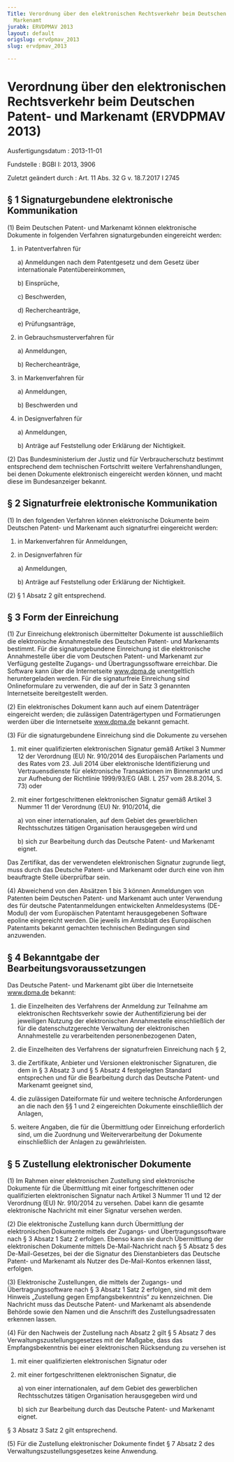```yaml
---
Title: Verordnung über den elektronischen Rechtsverkehr beim Deutschen Patent- und
  Markenamt
jurabk: ERVDPMAV 2013
layout: default
origslug: ervdpmav_2013
slug: ervdpmav_2013

---
```


# Verordnung über den elektronischen Rechtsverkehr beim Deutschen Patent- und Markenamt (ERVDPMAV 2013)

Ausfertigungsdatum
:   2013-11-01

Fundstelle
:   BGBl I: 2013, 3906

Zuletzt geändert durch
:   Art. 11 Abs. 32 G v. 18.7.2017 I 2745


## § 1 Signaturgebundene elektronische Kommunikation

(1) Beim Deutschen Patent- und Markenamt können elektronische
Dokumente in folgenden Verfahren signaturgebunden eingereicht werden:

1.  in Patentverfahren für

    a)  Anmeldungen nach dem Patentgesetz und dem Gesetz über internationale
        Patentübereinkommen,


    b)  Einsprüche,


    c)  Beschwerden,


    d)  Rechercheanträge,


    e)  Prüfungsanträge,





2.  in Gebrauchsmusterverfahren für

    a)  Anmeldungen,


    b)  Rechercheanträge,





3.  in Markenverfahren für

    a)  Anmeldungen,


    b)  Beschwerden und





4.  in Designverfahren für

    a)  Anmeldungen,


    b)  Anträge auf Feststellung oder Erklärung der Nichtigkeit.







(2) Das Bundesministerium der Justiz und für Verbraucherschutz
bestimmt entsprechend dem technischen Fortschritt weitere
Verfahrenshandlungen, bei denen Dokumente elektronisch eingereicht
werden können, und macht diese im Bundesanzeiger bekannt.


## § 2 Signaturfreie elektronische Kommunikation

(1) In den folgenden Verfahren können elektronische Dokumente beim
Deutschen Patent- und Markenamt auch signaturfrei eingereicht werden:

1.  in Markenverfahren für Anmeldungen,


2.  in Designverfahren für

    a)  Anmeldungen,


    b)  Anträge auf Feststellung oder Erklärung der Nichtigkeit.







(2) § 1 Absatz 2 gilt entsprechend.


## § 3 Form der Einreichung

(1) Zur Einreichung elektronisch übermittelter Dokumente ist
ausschließlich die elektronische Annahmestelle des Deutschen Patent-
und Markenamts bestimmt. Für die signaturgebundene Einreichung ist die
elektronische Annahmestelle über die vom Deutschen Patent- und
Markenamt zur Verfügung gestellte Zugangs- und Übertragungssoftware
erreichbar. Die Software kann über die Internetseite www.dpma.de
unentgeltlich heruntergeladen werden. Für die signaturfreie
Einreichung sind Onlineformulare zu verwenden, die auf der in Satz 3
genannten Internetseite bereitgestellt werden.

(2) Ein elektronisches Dokument kann auch auf einem Datenträger
eingereicht werden; die zulässigen Datenträgertypen und Formatierungen
werden über die Internetseite www.dpma.de bekannt gemacht.

(3) Für die signaturgebundene Einreichung sind die Dokumente zu
versehen

1.  mit einer qualifizierten elektronischen Signatur gemäß Artikel 3
    Nummer 12 der Verordnung (EU) Nr. 910/2014 des Europäischen Parlaments
    und des Rates vom 23. Juli 2014 über elektronische Identifizierung und
    Vertrauensdienste für elektronische Transaktionen im Binnenmarkt und
    zur Aufhebung der Richtlinie 1999/93/EG (ABl. L 257 vom 28.8.2014, S.
    73) oder


2.  mit einer fortgeschrittenen elektronischen Signatur gemäß Artikel 3
    Nummer 11 der Verordnung (EU) Nr. 910/2014, die

    a)  von einer internationalen, auf dem Gebiet des gewerblichen
        Rechtsschutzes tätigen Organisation herausgegeben wird und


    b)  sich zur Bearbeitung durch das Deutsche Patent- und Markenamt eignet.






Das Zertifikat, das der verwendeten elektronischen Signatur zugrunde
liegt, muss durch das Deutsche Patent- und Markenamt oder durch eine
von ihm beauftragte Stelle überprüfbar sein.

(4) Abweichend von den Absätzen 1 bis 3 können Anmeldungen von
Patenten beim Deutschen Patent- und Markenamt auch unter Verwendung
des für deutsche Patentanmeldungen entwickelten Anmeldesystems (DE-
Modul) der vom Europäischen Patentamt herausgegebenen Software epoline
eingereicht werden. Die jeweils im Amtsblatt des Europäischen
Patentamts bekannt gemachten technischen Bedingungen sind anzuwenden.


## § 4 Bekanntgabe der Bearbeitungsvoraussetzungen

Das Deutsche Patent- und Markenamt gibt über die Internetseite
www.dpma.de bekannt:

1.  die Einzelheiten des Verfahrens der Anmeldung zur Teilnahme am
    elektronischen Rechtsverkehr sowie der Authentifizierung bei der
    jeweiligen Nutzung der elektronischen Annahmestelle einschließlich der
    für die datenschutzgerechte Verwaltung der elektronischen
    Annahmestelle zu verarbeitenden personenbezogenen Daten,


2.  die Einzelheiten des Verfahrens der signaturfreien Einreichung nach §
    2,


3.  die Zertifikate, Anbieter und Versionen elektronischer Signaturen, die
    dem in § 3 Absatz 3 und § 5 Absatz 4 festgelegten Standard entsprechen
    und für die Bearbeitung durch das Deutsche Patent- und Markenamt
    geeignet sind,


4.  die zulässigen Dateiformate für und weitere technische Anforderungen
    an die nach den §§ 1 und 2 eingereichten Dokumente einschließlich der
    Anlagen,


5.  weitere Angaben, die für die Übermittlung oder Einreichung
    erforderlich sind, um die Zuordnung und Weiterverarbeitung der
    Dokumente einschließlich der Anlagen zu gewährleisten.





## § 5 Zustellung elektronischer Dokumente

(1) Im Rahmen einer elektronischen Zustellung sind elektronische
Dokumente für die Übermittlung mit einer fortgeschrittenen oder
qualifizierten elektronischen Signatur nach Artikel 3 Nummer 11 und 12
der Verordnung (EU) Nr. 910/2014 zu versehen. Dabei kann die gesamte
elektronische Nachricht mit einer Signatur versehen werden.

(2) Die elektronische Zustellung kann durch Übermittlung der
elektronischen Dokumente mittels der Zugangs- und Übertragungssoftware
nach § 3 Absatz 1 Satz 2 erfolgen. Ebenso kann sie durch Übermittlung
der elektronischen Dokumente mittels De-Mail-Nachricht nach § 5 Absatz
5 des De-Mail-Gesetzes, bei der die Signatur des Dienstanbieters das
Deutsche Patent- und Markenamt als Nutzer des De-Mail-Kontos erkennen
lässt, erfolgen.

(3) Elektronische Zustellungen, die mittels der Zugangs- und
Übertragungssoftware nach § 3 Absatz 1 Satz 2 erfolgen, sind mit dem
Hinweis „Zustellung gegen Empfangsbekenntnis“ zu kennzeichnen. Die
Nachricht muss das Deutsche Patent- und Markenamt als absendende
Behörde sowie den Namen und die Anschrift des Zustellungsadressaten
erkennen lassen.

(4) Für den Nachweis der Zustellung nach Absatz 2 gilt § 5 Absatz 7
des Verwaltungszustellungsgesetzes mit der Maßgabe, dass das
Empfangsbekenntnis bei einer elektronischen Rücksendung zu versehen
ist

1.  mit einer qualifizierten elektronischen Signatur oder


2.  mit einer fortgeschrittenen elektronischen Signatur, die

    a)  von einer internationalen, auf dem Gebiet des gewerblichen
        Rechtsschutzes tätigen Organisation herausgegeben wird und


    b)  sich zur Bearbeitung durch das Deutsche Patent- und Markenamt eignet.






§ 3 Absatz 3 Satz 2 gilt entsprechend.

(5) Für die Zustellung elektronischer Dokumente findet § 7 Absatz 2
des Verwaltungszustellungsgesetzes keine Anwendung.

